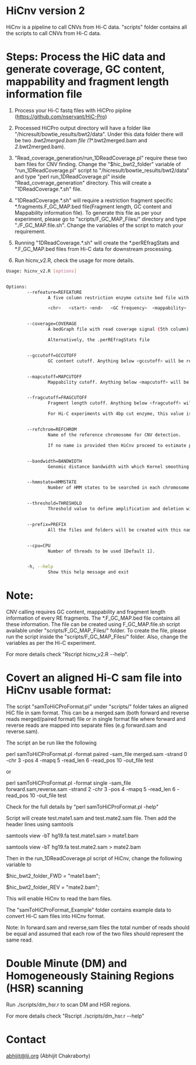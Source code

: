 # HiCnv version 2

HiCnv is a pipeline to call CNVs from Hi-C data.
"scripts" folder contains all the scripts to call CNVs from Hi-C data.

# Steps: Process the HiC data and generate coverage, GC content, mappability and fragment length information file

1) Process your Hi-C fastq files with HiCPro pipline (https://github.com/nservant/HiC-Pro)


2) Processed HiCPro output directory will have a folder like "<path>/hicresult/bowtie_results/bwt2/data". Under this data folder there will be two *.bwt2merged.bam file (*_1_*.bwt2merged.bam and *_2_*.bwt2merged.bam). 


3) "Read_coverage_generation/run_1DReadCoverage.pl" require these two bam files for CNV finding. Change the "$hic_bwt2_folder" variable of "run_1DReadCoverage.pl" script to "<path>/hicresult/bowtie_results/bwt2/data" and type "perl run_1DReadCoverage.pl" inside "Read_coverage_generation" directory. This will create a "1DReadCoverage.*.sh" file.


4) "1DReadCoverage.*.sh" will require a restriction fragment specific *.fragments.F_GC_MAP.bed file(Fragment length, GC content and Mappability information file). To generate this file as per your experiment, please go to "scripts/F_GC_MAP_Files/" directory and type "./F_GC_MAP.file.sh". Change the variables of the script to match your requirement. 


5) Running "1DReadCoverage.*.sh" will create the *.perREfragStats and *.F_GC_MAP.bed files from Hi-C data for downstream processing.

6) Run hicnv_v2.R, check the usage for more details.

```bash
Usage: hicnv_v2.R [options]


Options:
        --refeature=REFEATURE
                A five column restriction enzyme cutsite bed file with GC content, mappability, fragment length infomation

                <chr>   <start> <end>   <GC frequency>  <mappability>   <fragment length>


        --coverage=COVERAGE
                A bedGraph file with read coverage signal (5th column).

                Alternatively, the .perREfragStats file


        --gccutoff=GCCUTOFF
                GC content cutoff. Anything below <gccutoff> will be removed [Default is 0.2].


        --mapcutoff=MAPCUTOFF
                Mappability cutoff. Anything below <mapcutoff> will be removed [Default is 0.5].


        --fragcutoff=FRAGCUTOFF
                Fragment length cutoff. Anything below <fragcutoff> will be removed [Default is 150].

                For Hi-C experiments with 4bp cut enzyme, this value is 150, for 6bp enzymes this value should be 1000.


        --refchrom=REFCHROM
                Name of the reference chromosome for CNV detection.

                If no name is provided then HiCnv proceed to estimate proportion of interaction count or PIC to decide a reference chromosome.


        --bandwidth=BANDWIDTH
                Genomic distance bandwidth with which Kernel smoothing will be performed [Default 1Mb].


        --hmmstate=HMMSTATE
                Number of HMM states to be searched in each chromosome [Default 10].


        --threshold=THRESHOLD
                Threshold value to define amplification and deletion with respect to normal region [Default is 0.2 i.e. deviation of 20% from mean normal value will be labeled as CNV].


        --prefix=PREFIX
                All the files and folders will be created with this name.


        --cpu=CPU
                Number of threads to be used [Default 1].


        -h, --help
                Show this help message and exit
```

# Note:

CNV calling requires GC content, mappability and fragment length information of every RE fragments. The *.F_GC_MAP.bed file contains all these information.
The file can be created using F_GC_MAP.file.sh script available under "scripts/F_GC_MAP_Files/" folder. To create the file, please run the script inside the "scripts/F_GC_MAP_Files/" folder. Also, change the variables as per the Hi-C experiment. 

For more details check "Rscript hicnv_v2.R --help".

# Covert an aligned Hi-C sam file into HiCnv usable format:

The script "samToHiCProFormat.pl" under "scripts/" folder takes an aligned HiC file in sam format. This can be a merged.sam (both forward and reverse reads merged/paired format) file or in single format file where forward and reverse reads are mapped into separate files (e.g forward.sam and reverse.sam).

The script an be run like the following 

perl samToHiCProFormat.pl -format paired -sam_file merged.sam -strand 0 -chr 3 -pos 4 -mapq 5 -read_len 6 -read_pos 10 -out_file test

or 

perl samToHiCProFormat.pl -format single -sam_file forward.sam,reverse.sam -strand 2 -chr 3 -pos 4 -mapq 5 -read_len 6 -read_pos 10 -out_file test

Check for the full details by "perl samToHiCProFormat.pl -help"

Script will create test.mate1.sam and test.mate2.sam file. Then add the header lines using samtools

samtools view -bT hg19.fa test.mate1.sam > mate1.bam

samtools view -bT hg19.fa test.mate2.sam > mate2.bam

Then in the run_1DReadCoverage.pl script of HiCnv, change the following variable to 

$hic_bwt2_folder_FWD = "mate1.bam";

$hic_bwt2_folder_REV = "mate2.bam";

This will enable HiCnv to read the bam files.

The "samToHiCProFormat_Example" folder contains example data to convert Hi-C sam files into HiCnv format.

Note: In forward.sam and reverse,sam files the total number of reads should be equal and assumed that each row of the two files should represent the same read.

# Double Minute (DM) and Homogeneously Staining Regions (HSR) scanning

Run ./scripts/dm_hsr.r to scan DM and HSR regions. 

For more details check "Rscript ./scripts/dm_hsr.r --help"

# Contact

abhijit@lji.org (Abhijit Chakraborty)
